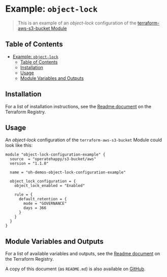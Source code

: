 # Example: `object-lock`

> This is an example of an _object-lock_ configuration of the [terraform-aws-s3-bucket Module](https://registry.terraform.io/modules/operatehappy/s3-bucket/)

## Table of Contents

- [Example: `object-lock`](#example-object-lock)
  - [Table of Contents](#table-of-contents)
  - [Installation](#installation)
  - [Usage](#usage)
  - [Module Variables and Outputs](#module-variables-and-outputs)

## Installation

For a list of installation instructions, see the [Readme document](https://registry.terraform.io/modules/operatehappy/s3-bucket/) on the Terraform Registry.

## Usage

An _object-lock_ configuration of the `terraform-aws-s3-bucket` Module could look like this:

```hcl
module "object-lock-configuration-example" {
  source  = "operatehappy/s3-bucket/aws"
  version = "1.1.0"

  name = "oh-demos-object-lock-configuration-example"

  object_lock_configuration = {
    object_lock_enabled = "Enabled"

    rule = {
      default_retention = {
        mode = "GOVERNANCE"
        days = 366
      }
    }
  }
}
```

## Module Variables and Outputs

For a list of available variables and outputs, see the [Readme document](https://registry.terraform.io/modules/operatehappy/s3-bucket/) on the Terraform Registry.

A copy of this document (as `README.md`) is also available on [GitHub](https://github.com/operatehappy/terraform-aws-s3-bucket/blob/master/README.md#readme).
